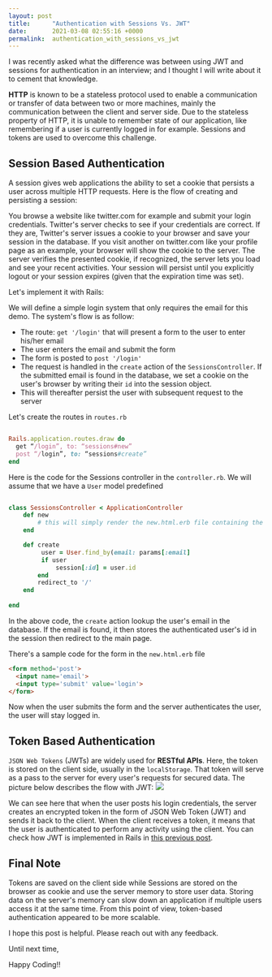 ```yaml
---
layout: post
title:      "Authentication with Sessions Vs. JWT"
date:       2021-03-08 02:55:16 +0000
permalink:  authentication_with_sessions_vs_jwt
---
```



I was recently asked what the difference was between using JWT and sessions for authentication in an interview; and I thought I will write about it to cement that knowledge.

**HTTP** is known to be a stateless protocol used to enable a communication or transfer of data between two or more machines, mainly the communication between the client and server side. 
Due to the stateless property of HTTP, it is unable to remember state of our application, like remembering if a user is currently logged in for example.  Sessions and tokens are used to overcome this challenge.

## Session Based Authentication

A session gives web applications the ability to set a cookie that persists a user across multiple HTTP requests. Here is the flow of creating and persisting a session:

You browse a website like twitter.com for example and submit your login credentials. Twitter's server checks to see if your credentials are correct. If they are, Twitter's server issues a cookie to your browser and save your session in the database. If you visit another on twitter.com like your profile page as an example, your browser will show the cookie to the server. The server verifies the presented cookie, if recognized, the server lets you load and see your recent activities. Your session will persist until you explicitly logout or your session expires (given that the expiration time was set).

Let's implement it with Rails:


We will define a simple login system that only requires the email for this demo. The system's flow is as follow: 
*  The route: `get '/login'` that will present a form to the user to enter his/her email
*  The user enters the email and submit the form
*  The form is posted to `post '/login'`
*  The request is handled in the `create` action of the `SessionsController`.  If the submitted email is found in the database, we set a cookie on the user's browser by writing their `id` into the session object.
*  This will thereafter persist the user with subsequent request to the server

Let's create the routes in `routes.rb`

```ruby

Rails.application.routes.draw do
  get “/login”, to: “sessions#new”
  post “/login”, to: “sessions#create”
end
```

Here is the code for the Sessions controller in the `controller.rb`. We will assume that we have a `User` model predefined

```ruby

class SessionsController < ApplicationController
    def new
        # this will simply render the new.html.erb file containing the login form
    end

    def create
		 user = User.find_by(email: params[:email]
		 if user
			 session[:id] = user.id
		end
        redirect_to '/'
    end
		
end

```

In the above code, the `create` action lookup the user's email in the database. If the email is found, it then stores the authenticated user's id in the session then redirect to the main page.

There's a sample code for the form in the `new.html.erb` file

```html
<form method='post'>
  <input name='email'>
  <input type='submit' value='login'>
</form>
```

Now when the user submits the form and the server authenticates the user, the user will stay logged in.

## Token Based Authentication

`JSON Web Tokens` (JWTs) are widely used for **RESTful APIs**. Here, the token is stored on the client side, usually in the `localStorage`. That token will serve as a pass to the server for every user's requests for secured data. The picture below describes the flow with JWT:
![](https://hackernoon.com/images/pazJZnCJTqSZxQS4tltZo4Gatbo1-fo8h3yl1.jpg)

We can see here that when the user posts his login credentials, the server creates an encrypted token in the form of JSON Web Token (JWT) and sends it back to the client. When the client receives a token, it means that the user is authenticated to perform any activity using the client. You can check how JWT is implemented in Rails in [this previous post](https://vanessuniq.medium.com/simple-fullstack-crud-app-with-rails-react-redux-54a9d49d8ac3).

## Final Note
Tokens are saved on the client side while Sessions are stored on the browser as cookie and use the server memory to store user data. Storing data on the server's memory can slow down an application if multiple users access it at the same time. From this point of view, token-based authentication appeared to be more scalable.

I hope this post is helpful. Please reach out with any feedback.

Until next time,

Happy Coding!!

